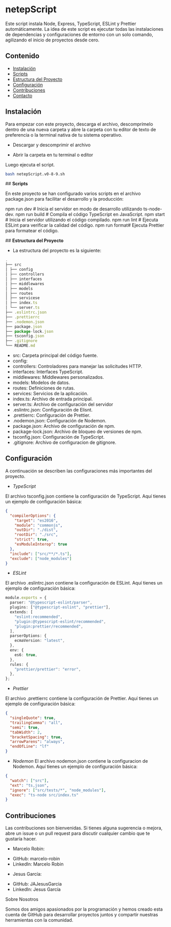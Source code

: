 # **netepScript**

Este script instala Node, Express, TypeScript, ESLint y Prettier automáticamente. La idea de este script es ejecutar todas las instalaciones de dependencias y configuraciones de entorno con un solo comando, agilizando el inicio de proyectos desde cero.

## **Contenido**

- [Instalación](#instalación)
- [Scripts](#scripts)
- [Estructura del Proyecto](#estructura-del-proyecto)
- [Configuración](#configuración)
- [Contribuciones](#contribuciones)
- [Contacto](#contacto)

## **Instalación**

Para empezar con este proyecto, descarga el archivo, descomprímelo dentro de una nueva carpeta y abre la carpeta con tu editor de texto de preferencia o la terminal nativa de tu sistema operativo.

- Descargar y descomprimir el archivo

- Abrir la carpeta en tu terminal o editor

Luego ejecuta el script.

```bash
bash netepScript.v0-8-9.sh
```

## **Scripts**

En este proyecto se han configurado varios scripts en el archivo package.json para facilitar el desarrollo y la producción:

npm run dev # Inicia el servidor en modo de desarrollo utilizando ts-node-dev.
npm run build # Compila el código TypeScript en JavaScript.
npm start # Inicia el servidor utilizando el código compilado.
npm run lint # Ejecuta ESLint para verificar la calidad del código.
npm run format# Ejecuta Prettier para formatear el código.

## **Estructura del Proyecto**

- La estructura del proyecto es la siguiente:

```ts
.
├── src
│ ├── config
│ ├── controllers
│ ├── interfaces
│ ├── middlewares
│ ├── models
│ ├── routes
│ ├── servicese
│ ├── index.ts
│ └── server.ts
├── .eslintrc.json
├── .prettierrc
├── .nodemon.json
├── package.json
├── package-lock.json
├── tsconfig.json
├── .gitignore
└── README.md
```

- src: Carpeta principal del código fuente.
- config:
- controllers: Controladores para manejar las solicitudes HTTP.
- interfaces: Interfaces TypeScript.
- middlewares: Middlewares personalizados.
- models: Modelos de datos.
- routes: Definiciones de rutas.
- services: Servicios de la aplicación.
- index.ts: Archivo de entrada principal.
- server.ts: Archivo de configuración del servidor
- .eslintrc.json: Configuración de Elisnt.
- .prettierrc: Configuración de Prettier.
- .nodemon.json: Configuración de Nodemon.
- package.json: Archivo de configuración de npm.
- package-lock.json: Archivo de bloqueo de versiones de npm.
- tsconfig.json: Configuración de TypeScript.
- .gitignore: Archivo de configuracion de gitignore.

## **Configuración**

A continuación se describen las configuraciones más importantes del proyecto.

- _TypeScript_

El archivo tsconfig.json contiene la configuración de TypeScript. Aquí tienes un ejemplo de configuración básica:

```json
{
  "compilerOptions": {
    "target": "es2016",
    "module": "commonjs",
    "outDir": "./dist",
    "rootDir": "./src",
    "strict": true,
    "esModuleInterop": true
  },
  "include": ["src/**/*.ts"],
  "exclude": ["node_modules"]
}
```

- _ESLint_

El archivo .eslintrc.json contiene la configuración de ESLint. Aquí tienes un ejemplo de configuración básica:

```ts
module.exports = {
  parser: "@typescript-eslint/parser",
  plugins: ["@typescript-eslint", "prettier"],
  extends: [
    "eslint:recommended",
    "plugin:@typescript-eslint/recommended",
    "plugin:prettier/recommended",
  ],
  parserOptions: {
    ecmaVersion: "latest",
  },
  env: {
    es6: true,
  },
  rules: {
    "prettier/prettier": "error",
  },
};
```

- _Prettier_

El archivo .prettierrc contiene la configuración de Prettier. Aquí tienes un ejemplo de configuración básica:

```json
{
  "singleQuote": true,
  "trailingComma": "all",
  "semi": true,
  "tabWidth": 2,
  "bracketSpacing": true,
  "arrowParens": "always",
  "endOfLine": "lf"
}
```

- _Nodemon_
  El archivo nodemon.json contiene la configuracion de Nodemon. Aquí tienes un ejemplo de configuración básica:

```json
{
  "watch": ["src"],
  "ext": "ts,json",
  "ignore": ["src/tests/*", "node_modules"],
  "exec": "ts-node src/index.ts"
}
```

## **Contribuciones**

Las contribuciones son bienvenidas. Si tienes alguna sugerencia o mejora, abre un issue o un pull request para discutir cualquier cambio que te gustaría hacer.

- Marcelo Robin:

* GitHub: marcelo-robin
* LinkedIn: Marcelo Robin

- Jesus García:

* GitHub: JAJesusGarcia
* LinkedIn: Jesus García

Sobre Nosotros

Somos dos amigos apasionados por la programación y hemos creado esta cuenta de GitHub para desarrollar proyectos juntos y compartir nuestras herramientas con la comunidad.
